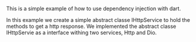 This is a simple example of how to use dependency injection with dart.

In this example we create a simple abstract classe IHttpService to hold the methods to get a http response.
We implemented the abstract classe IHttpServie as a interface withing two services, Http and Dio.


